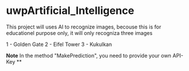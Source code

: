 # uwpArtificial_Intelligence
This project will uses AI to recognize images, becouse this is for educationel purpose only, it will only recogniza three images

1 - Golden Gate
2 - Eifel Tower
3 - Kukulkan

**Note** In the method "MakePrediction", you need to provide your own API-Key **

